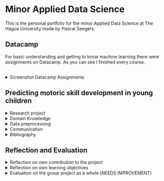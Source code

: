 # Minor Applied Data Science
This is the personal portfolio for the minor Applied Data Science at The Hague University made by Pascal Seegers.

## Datacamp
For basic understanding and getting to know machine learning there were assignments on Datacamp. As you can see I finished every course.
<br/><br/>
<details>
  <summary>Screenshot Datacamp Assignments</summary>
  <br/><br/>
  
<figure style="text-align: center">
<div style="text-align: center">
<!-- ![Datacamp assignments Pascal Seegers](/images/Datacamp_Screenshot.png) -->
<img src="/images/Datacamp_Screenshot.png" alt="Datacamp assignments Pascal Seegers" width="500">
<br/><br/>
<figcaption><i><small>Fig. 1: Datacamp assignments Pascal Seegers</small></i></figcaption>
</div>
</figure>
  
</details>
  
## Predicting motoric skill development in young children




<details>

  <summary>
    Research project 
  </summary>

  <h3>Problem definition</h3>

  [soruce 1][1]

  Our research project is a following study of the study "The Athletic Skills Track: Age- and gender -related normative values of a motor skills test for 4- to 12-year-old children" which was conducted by Hoeboer. Our problem owner Pim Koolwijk is studying which biological or socio-demographic variables might have an impact on bad gross motor skills. So our goal was it to find patterns in children with bad gross motor skills to eliminate these patterns or try to find spots for valuable variables for improvement which can be done by the government. Therefore our goal was to find similarities in children with bad motor skills as well as trying to predict with those similarities if a child will be lacking in motor skill development in the future in other words one year later. As this field of study is new there are only similar research projects which among each other use different model approaches. Thus one of our goals is to find the best prediction model for our study. 
    <div>
        *children lack in physical abilities if they won't develop gross motoric skills. Children with good gross motoric skills have a more active lifestyle in their adulthood.
    </div>
<div>
    <h3>Research Question:</h3>
    <div align="center"><h4>
        <i>“How can data science be used to predict whether a child has a chance of developing a lack 
            in motor skills a year later?”</i></h4>
    </div>
    <h4>Subquestions:</h4>
    <div >
        <ul style="text-align: center; list-style-position: inside">
            <h5>
            <li>Which biological and socio-demographic variables have an influence on the motoric skills development by children?</li>
            <br>
            <li>Which model has the lowest false negative rate? </li>
            <br>
<li>Which characteristics have the children with a lack motoric skills in common?  </li>
            </h5>       
</ul>
    </div>
</div>



<h3>Evaluation</h3>

During the research for our project we found out that the perceived motor competence isn't a good indicator as young children (below the age 8) aren't good in their self-perception (SOURCE). As other studies recommend and one of our results was that parental questionaire data might have a big impact on the motor skill development. Although these questionaires have to be handled with care as other studies say (SOURCE). That is why there might be other factors e.g. sport participation in sport clubs, which sports maybe have the biggest impact on the gross motor skill development. Another possible solution might be simplifying the motor skill quotient.
<ul>
  <li>direction future work</li>
</ul>

<h3>Conclusions</h3>


**NEEDS TO BE WRITTEN** 
<ul>
  <li>discuss results</li>
  <ul>
    <li>show examples</li>
  </ul>
  <li>test outcomes (statistical significance)</li>
</ul>

<h3>Planning</h3>
In our project we decided to use an agile method for developing namely Scrum. But we changed it a bit so that we've got a project leader, a notes taker, developers and non-developers. The chart of done tasks can be seen Figure 2. 
<br/><br/>
<details>
<summary>Scrum chart board</summary>
  <br/>
  
  <figure style="text-align: center">
    <img src="/images/Scrum_Charts.png" alt="Scrum board chart" width="500">
    <br/>
    <figcaption><i><small>Fig. 2: Scrum board completed tasks</small></i></figcaption>
  </figure>
</details>
<ul>

  <li>Notes?</li>
</ul>
<hr>
</details>


<details>
  <summary>
    Domain Knowledge
  </summary>

<h3>Subject Field (UNFINISHED)</h3>

  <br/>
Motor skills in general are used in every day life and we practice those skills everyday by walking, bicycling, drawing or writing. But we differ motor skills into two major motor skills. First there is the fine motor skills which include skills like drawing, writing etc. so hand-eye coordination in general. Second there is the gross motor skills on which this study focuses. These include for example walking, running, jumping or bicycling. That's why motor skills are important for survival. 

Motor skills development begins right after birth (see verywellfamily.com) and is a never ending learning process (see study where it says staged process). These skills improve in school age and going to school helps improving them. Research has shown that motor skills have a greater impact than originally known. Motor skills have a great impact on their adolescent and adulthood as children with good motor skills tend to live a healthier life with a lower weight(SOURCE), lower risk of illnesses and overall have a better self-perception. Another important point is that they enjoy sports more. One major problem which research has shown is that children with good motor skills tend to improve their motor skills faster at some point than children with bad motor skills. The rift between children with bad motor skills and children with good motor skills broadens during the growing up. 

Our study takes self-perception into account but research shows that the self-perception isn't accurate until the age of eight. 

Another research states that not only the exercising part is important but also e.g. sleeping time. Thus there aren't only variables we can see directly in physical education or in exercising but also variables teachers/researchers can't see but have to ask the parents. 

### Terminology
  <br>

**Fine-motor skills**: hand-eye coordination e.g. drawing <br>
**Gross-Motor skills**: large muscle group coordination e.g. walking, running, jumping

**AST-1**: Athletic Skill Test 1, Test from the research Hoeboer <br>
**AST-2**: Athletic Skill Test 2, Test from the research Hoeboer

**MQ-Score**: Motor Quotient score calculated by: 
(percentile / AST-Time) *100 <br> (the percentile can be found in )
**MQ-category**: classification of childs motor skill with the MQ-score
**MQ-category binary**: simplified classification of childs motor skill with the MQ-category &#8594; MQ-category below 3 is classified as bad all above as good

<hr>
</details>  




<details>
  <summary>
      Data preprocessing
        
  </summary>

<h3>Data exploration</h3>
  <br/>

First of all the used/inspected datasets are t0 data, school postcodes from Rotterdam, Den Haag and Groningen, parental questionaire data, t1 data which is separated in data from The Hague University of Applied Sciences and Eindhoven and cbs data for gender and age, for migration background, income and core numbers. 

<h4>Data loading</h4>
The t0 data is a csv file which has been loaded in form of a pandas dataframe with the function "read_csv" for the t0 data the separator has to be specified as a ; has been used as the separator. The same applies to the cbs data, postcode data and t1 data. Only the questionaires are an excel file which has been loaded with the pandas function "read_excel". After running the insights function it clearly showed that the dataframes have been loaded correctly. 

<h4>Visualizations</h4>
For a first understanding of the t0 data there were different ways to properly understand the data. The first step is to visualize the data. Which has been done in form of scatter plots as well as histograms, as t-SNEs and zipcode related plots. It was clearly visible in the scatter plots that there are outliers as you can see in fig (FIGURE EINFÜGEN). In these scatter plots no correlation between features has been found. 

[The visualization notebooks can be found here.](Notebooks/Visualizations)


<div style="text-align: center">
<img src="/images/age-bmi.png" alt="Scatter plot of t0 with x: age and y: bmi" width="500">
<br/><br/>
<figcaption><i><small>Fig. 3: Scatter plot of t0 with outliers (x-axis:age, y-axis:BMI)</small></i></figcaption>
</div>

<div style="text-align: center">
<img src="/images/Age-ast.png" alt="Scatter plot of t0 with x: age and y: AST-Time" width="500">
<br/><br/>
<figcaption><i><small>Fig. 4: Scatter plot of t0 with outliers (x-axis: age, y-axis: AST-Time)</small></i></figcaption>
</div>


In figure 4 it can be seen that there is a correlation between these two feature. This can be ignored as the MQ-score gets calculated by these two. 


<h4>Insights</h4>
Another step to understand the t0 data was to print all summaries in the notebook. The pandas functions info(), head(), shape, size, describe() and the sum of nan values for columns have been used. The info function shows clearly that there are columns which have holes or how big these holes are and also that some columns which should be numbers are objects. In further research it has been found out that the perceived motor competence scores are objects instead of numeric values. This is because these columns also contain strings that might be because of errors in testing. E.g. in the column "1. Rennen" there was a "x" in one row which might be because this child doesn't want to answer this question. There is another example the columns "Opmerkingen", "Opmerkingen.1" and "Unnamed: 33" can be dropped as they have more than 1000 empty rows. With the describe function it has been found that a few columns don't have that much variety e.g. the column "IC" has a min of 1 and a max of 1 which is understandable as this feature only states the consent on data acquiration (NOT A GOOD SENTENCE).


[The Insights can be found here. LINK TO CLEANING DATA](Notebooks)

<i><small>Table 1: Small insights in all collected data</small></i>

|  Dataframe |  Size |  Shape |
|---|---|---|
|  t0 |  1708 rows, 34 columns |  58072 |
|  parental questionaires |  1102 rows, 92 columns |  101384 |
|  t1 THUAS |  733 rows, 36 columns |  26388 |
|  t1 Eindhoven |  2649 rows, 51 columns |  135099 |
|  CBS core numbers |  17341 rows, 118 columns |  2046238 |
|  CBS gender age |  513576 rows, 7 columns |  3595032 |
|  CBS income |  25032 rows, 22 columns |  55074 |
|  CBS migration background |  512576 rows, 7 columns |  3595032 |


<ul>
  <li>examine data</li>
  <li>visualize data</li>
  <ul>
    <li>scatter plots</li>
    <li>missingno plots</li>
    <figure style="text-align: center">
      <img src="/images/Visualizations/T0_data_msno.pdf" alt="Missing values in raw dataset" width="500">
      <br/><br/>
    <figcaption><i><small>Fig. 2: Missingno plot of raw T0 data</small></i></figcaption>
  </figure>
    <li>histogram plots</li>
    <li>t-SNE</li>
    
  </ul>
  <li>distributions</li>
  
  <li>outliers</li>
  <ul>
    <li>missingno</li>  
  </ul>
  
  <li>correlation</li>
  <ul>
    <li>hypothesis</li>
  </ul>
</ul>

<h3>Data preparation & cleaning </h3>


[The data preprocessing notebook can be found here. ADD LINK](Notebooks)

The dataframes are from now on mentioned as their dataframe name.[2]



<h4>Cleaning</h4>
  <br/>
One part of data preparation is the data cleaning where outliers are removed and categorical data gets encoded. 

As the visualizations and the insights showed us t0 has a few outliers which have to be removed. E.g. one outlier is a child with a BMI of 7113 which isn't possible as a human. Therefore the two approaches mean and standard deviation method and the iqr method are compared. 

But the IQR method isn't appropriate for this study as there are features with a low variance and thus the IQR method removes valuable children (SHOW IQR OUTPUT) with a bad motor skill. That happens because the lower quartile has too high values. The IQR method wasn't pursued after discovering this. 

<i><small>Table 2: t0 shapes and sizes after outlier removal and imputation</small></i>

| Dataframe  |  Shape |  Size |
|---|---|---|
|  t0 | 1271 rows, 32 columns  |  40672 |
|  t0 after outlier removal and imputation |  1697 rows, 32 columns |  54304 |
|  t0 with postcodes after imputation |  1271 rows, 34 columns |  43214 |


For encoding of the categorical features the LabelEncoder has been used. 

<h4>Feature selection</h4>
  <br/>
Features with a no variance have been dropped as they won't have an impact on the model and would lead to overfitting. In this study two different approaches were done one was done with a RandomForestClassififer and the other one was done by using the function SelectKBest from Sklearn.feature_selection. I did the SelectKBest version with chi^2 and selected the 5 best features. 
<img src="https://latex.codecogs.com/gif.image?\dpi{110}&space;\bg_white&space;{\chi}^2&space;" title="\bg_white {\chi}^2 " />

<h4>Merging</h4>
  <br/>
In t0 and t1/t1 eindhoven there were no MQ score, MQ category, MQ score binary and BMI category. These columns must be calculated and added to their dataframe.  

It has been done by [the formula](###Terminology). 
The MQ category and BMI category has been calculated using [this logic](Logic/Syntax%20in%20word%20for%20students.docx)

For geographical insights the school postcode numbers and postcode letters from postcodes dh rot and postcodes gro have been added to t0. Not to t1 as t1 is only used for prediction. 

There was also an approach to add the questionaire data to t0 but after dropping all nan values the dataframe had only 37 rows which is too few for machine learning. t0 and questionaire data combined had too many holes therefore this approach has been stopped and dropped. 

Another approach was to merge cbs data into t0 on the zipcodes. The problem is cbs data is very complex and the zipcodes in t0 have a one-to-one relationship while the zipcodes in cbs have a one-to-many relationship. For merging a dictionary containing a zipcode as a key and their dataframe as their value has been created. But there wasn't a solution to flatten these dataframes into a one-to-one relationship. It could have been done by hand but there wasn't enough time for this approach. So this approach has been dropped. 

In the end there are 11 different dataframes:
<ul>
<li>t0</li>
<li>t0 outlier removed by mean and using mean imputation</li>
<li>t0 outlier removed by mean and using median imputation</li>
<li>t0 outlier removed by mean and using knn imputation</li>
<li>t0 mean imputed</li>
<li>t0 median imputed</li>
<li>t0 knn imputed</li>
<li>t0 with zipcodes  after dropna</li>
<li>t0 with zipcodes with mean imputation</li>
<li>t0 with zipcodes with median imputation</li>
<li>t0 with zipcodes with knn imputation</li>
</ul>

After merging the NaN values had to be dropped because models can't calculate with a NaN value. That led t0 to 1271 rows and 32 columns. 


<h4>Imputation</h4>
  <br/>
The missing values in the dataframes have been treated with different approaches. First of all if a feature has less than 80% data the feature has been dropped as the imputation methods might create "big" patterns in the dataframes which has to be avoided to answer the research question adequate and to be valid. 

One approach is the imputation using the mean of the features, another one is using the median of the features and the last one is done via the kNNImputer from sklearn.impute. 


For overfitting prevention there are also two different "tasks". The first one is a binary classification problem (ADD MQ BINARY TO MERGING) and the second one is a multilabel classification problem this has been done by converting the multiclass column MQ category into a multilabel column using the LabelBinarizer from Sklearn.preprocessing. 


<h3>Data explanation</h3>
  <br/>
In the data preparation part it has been discovered that the data is not perfect for machine learning as there is not much variety in it as well as too much veracity in a few dataframes e.g. questionaire data. The questionaire data also has not much volume as this dataframe ends up after merging with t0 and dropping nan values with 37 rows. 

A special case is the t1 Eindhoven data as this has 2649 rows and 51 columns. After running the function `printDataframeInsights` it has been discovered that in this dataset is the t0 and t1 data in one file. There are features in this dataset which are only for t0 that also explains why there are compared to t0 too many features. But with the column **Perioden** the t1 data can be filtered and extracted into another dataframe.

<h3>Data visualization (exploratory)</h3>
  <br/>
To find some similarities in the t0 dataset a t-SNE has been plotted. 

[Here are the plots with different t-SNE parameters.](/Notebooks/Visualizations/t-SNE_visualizations.ipynb) 
After viewing them it has been discovered that there is no real cluster in the t-SNE therefore no pattern has been discovered. 
<hr>
</details>



<details>
  <summary>
    Communication
  </summary> 

<h3>Presentations</h3>
I participated in a few presentations and prepared the presentations with the other group members. I presented the second external presentation as well as the internal presentation 5 and the learning lab. 

<h3>Writing paper</h3>
We decided as a group that everybody works on the paper and therefore I wrote together with Joost van Viegen the result part as well as the conclusion and together as a group we wrote the abstract. Everybody (myself included) reread the paper and corrected it. 
<hr>
</details> 


<details>
  <summary>
    Bibliography
  </summary>


[1]: Robinson LE, Stodden DF, Barnett LM, Lopes VP, Logan SW, Rodrigues LP, D'Hondt E. Motor Competence and its Effect on Positive Developmental Trajectories of Health. Sports Med. 2015 Sep;45(9):1273-1284. doi: 10.1007/s40279-015-0351-6. PMID: 26201678.
* Monika Haga, Physical Fitness in Children With High Motor Competence Is Different From That in Children With Low Motor Competence, Physical Therapy, Volume 89, Issue 10, 1 October 2009, Pages 1089–1097, https://doi.org/10.2522/ptj.20090052
* Khodaverdi, Z., Bahram, A., Khalaji, H., & Kazemnejad, A. (2013). Motor Skill Competence and Perceived Motor Competence: Which Best Predicts Physical Activity among Girls?. Iranian journal of public health, 42(10), 1145–1150.
* Morano, M., Bortoli, L., Ruiz, M. C., Campanozzi, A., & Robazza, C. (2020). Actual and perceived motor competence: Are children accurate in their perceptions?. PloS one, 15(5), e0233190. https://doi.org/10.1371/journal.pone.0233190
* Hoeboer, J., Ongena, G., Krijger-Hombergen, M., Stolk, E., Savelsbergh, G., & de Vries, S. I. (2018). The Athletic Skills Track: Age- and gender-related normative values of a motor skills test for 4- to 12-year-old children. Journal of science and medicine in sport, 21(9), 975–979.
* Luft, A.R., Buitrago, M.M. Stages of motor skill learning. Mol Neurobiol 32, 205–216 (2005). https://doi.org/10.1385/MN:32:3:205
* Jan P. Piek, Grant B. Baynam, Nicholas C. Barrett,
The relationship between fine and gross motor ability, self-perceptions and self-worth in children and adolescents,
Human Movement Science, Volume 25, Issue 1, 2006, Pages 65-75, ISSN 0167-9457, https://doi.org/10.1016/j.humov.2005.10.011
* Ilse Gentier, Eva D’Hondt, Sarah Shultz, Benedicte Deforche, Mireille Augustijn, Sofie Hoorne, Katja Verlaecke, Ilse De Bourdeaudhuij, Matthieu Lenoir,
Fine and gross motor skills differ between healthy-weight and obese children, Research in Developmental Disabilities, Volume 34, Issue 11, 2013, Pages 4043-4051, ISSN 0891-4222, https://doi.org/10.1016/j.ridd.2013.08.040
* Aurlien Gron. 2017. Hands-On Machine Learning with Scikit-Learn and TensorFlow: Concepts, Tools, and Techniques to Build Intelligent Systems (1st. ed.). O'Reilly Media, Inc.




* Alles over Sport. (n.d.). Start (V)aardig. Allesoversport.nl., from https://www.allesoversport.nl/startvaardig/

[2]: https://www.verywellfamily.com/what-are-motor-skills-3107058

</details>

## Reflection and Evaluation

<details>
  <summary>Reflection on own contribution to the project</summary>
  <br/>
In our group project we didn't have any specific roles. But we decided to do a stand up every weekday in the morning. In these meetings my role was to take notes on our tasks, goals, etc and also to inform the members which couldn't attend the meetings. Therefore we all knew what our goals were and knew where what our progress is at that moment. I learned to communicate more clearly and describe goals, tasks and so on more clearly. 
One major problem was our t0 dataset. The first data preparation team tried to merge every data in one single file. So in one datafile there should be t0 data, questionaire data from the parents and cbs data. As nobody tested the dataset or took a deeper look into it we worked with this dataset for one to two months. After this time I discovered that there was information missing and also not consistent information. During merging cbs data with our t0 data there was data from the cbs data dropped. That happened because cbs data is more complex. We tried to merge the cbs data on the zipcodes but the zipcodes in our t0 dataset has a one-to-one relationship while the zipcodes in the cbs data has a one-to-many relationship. After I discovered that I tried to go back to the beginning so to data preparation but there wasn't much time left so I decided to drop the cbs data and focus on other things and take a look into it if we still have time. Since then I learned to test more and more and not assume that everything works perfectly. 

Another role for me was after we discovered that our dataset was corrupted during cleaning to take a look into the cleaning again. As well as get a very good overview on the data in general. My task was to prepare the data therefore I tried to make a few different versions with different outlier handling and imputation methods. Our goal was to make a working prototype for our problem owner which can be used in the future. Therefore I tried to cover every single case for t0 data as well as t1 data. (Mehr informationen nötig).
As we discovered the mistakes in our dataset very late (begin/middle of december) I needed time. Because of my thinking "What if" the cleaning took too long and I tried to pursue a too perfectionist approach as I tried to make one single pipeline for t0 and t1 data which wasn't really possible as there were a few different columns in the t1 data. The data preparation was finished after two weeks because of many errors in the dataset as well as my perfectionism. But this time was precious and at that point we lost too much time with our preparation as we had to hand in our project three to four weeks later. However during this I learned that I should follow a simpler strategy (which I did after one week) and also to not pursue perfectionism but a working example. 
<hr>
</details>

<details>
  <summary>Reflection on own learning objectives</summary>
  <br/>
  In this study I wanted to get to know to machine learning and learn the basics in machine learning. As well as see if this might be a direction of work for me in the future. In the beginning there was very much information and an information overload for me which made it hard for me to understand how machine learning works. That's why I choose to read the book "Hands-on Machine Learning with Scikit-Learn, Keras, and Tensorflow: Concepts, Tools, and Techniques to Build Intelligent Systems". At the beginning it didn't help much as there was still a information overload. But after trying some things in our group project I understood more and more. Adding to this I asked a friend of mine who already worked with machine learning which helped a lot. The outcome of this all was that I understood machine learning more and more which lead to an ever changing project code and approach. In the end it all clicked and makes sense. I understand the basics of machine learning now when to do which steps and why doing these steps is important. The information overload was very hard for me in the beginning but as I absorbed more and more information through different sources I learned to use these sources and how to use these sources. 

Another learning objective for me was the project planning. As I never had an interdisciplinary study/course with people not from programming in general I never knew how to work in a "work environment" and how to explain functions to not developers. Therefore one of my tasks was to explain functions or developing in general more clearly to not developers. I did this and asked the person afterwards what they think I meant. Also what they think the outcome will look like and compared this to my thoughts/results from these questions. If they aligned I could assume that they understood what I meant. Sometimes the developers understood my points but the non developers didn't and they looked confused after my explanations. After this I noticed that my thoughts are very specific and that it was hard to explain things easy and short. That's how I learned to express myself more precise and simpler. As well as trying to understand the thinking process of other non developers more. I learned also that I sometimes assume things which shouldn't be assumed and that I needed to ask myself and the other members more questions. 
<hr>
</details>

<details>
  <summary>Evaluation on the group project as a whole (NEEDS IMPROVEMENT)</summary>
  <br/>
  The group in general was a good group although we weren't all developers. That led to the fact that we sometimes got stuck. One problem was that we had to explain in detail what our steps were and what some code snippet does. Another point is that non-developers tried to do very hard tasks e.g. data preparation which led to a "wrong" dataset as this wasn't tested neither by other group members nor by me. So after we discovered that there were mistakes we had to begin at the start again. Now I know that I should test more and that cross-testing is mandatory for hard tasks. Also that clear and precise communication is the key to a good group project. (not finished)

All in all was it a good group project as we had a good problem management and discussed many things in our group. When somebody had a problem we asked each other if somebody has a solution or could help and pair program. Therefore we could solve almost all problems and if it took too much time we did it separately and tried to absorb as much information as possible. In the end somebody always had a solution for our problem. 
During this I learned that pair programming sometimes leads to good solutions and aren't a time waste as I always thought. Also I learned that the easiest way in my mind isn't always the easiest way. Some times I thought too difficult (Ist das ein Satz?)
And I also learned that my thinking is way to me focused as I sometimes assumed other people understand developing very well because it is "easier" for me. Which led me to be a calmer person as well as managing with other opinions better. I improved in the sense that I don't take many things for granted and that a interdisciplinary group opens my mind more as I notice that people from other studies give arguments I never thought of but are after they said it very strong arguments which make sense and help me understand problems/topics more.
</details>


    

